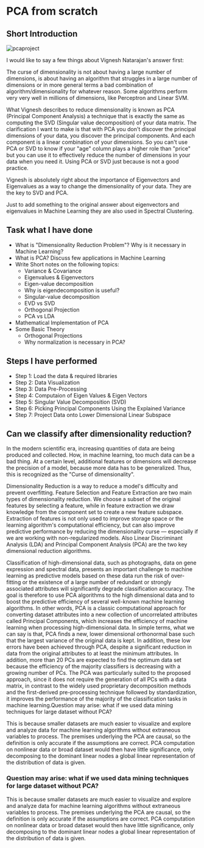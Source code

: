 # PCA from scratch

## Short Introduction 

![pcaproject](https://user-images.githubusercontent.com/40186859/120884625-ce1ada80-c603-11eb-90f4-e9e361472576.png)

I would like to say a few things about Vignesh Natarajan's answer first:

The curse of dimensionality is not about having a large number of dimensions, is about having an algorithm that struggles in a large number of dimensions or in more general terms a bad combination of algorithm/dimensionality for whatever reason. Some algorithms perform very very well in millions of dimensions, like Perceptron and Linear SVM.

What Vignesh describes to reduce dimensionality is known as PCA (Principal Component Analysis) a technique that is exactly the same as computing the SVD (Singular value decomposition) of your data matrix. The clarification I want to make is that with PCA you don't discover the principal dimensions of your data, you discover the principal components. And each component is a linear combination of your dimensions. So you can't use PCA or SVD to know if your "age" column plays a higher role than "price" but you can use it to effectively reduce the number of dimensions in your data when you need it. Using PCA or SVD just because is not a good practice.

Vignesh is absolutely right about the importance of Eigenvectors and Eigenvalues as a way to change the dimensionality of your data. They are the key to SVD and PCA.

Just to add something to the original answer about eigenvectors and eigenvalues in Machine Learning they are also used in Spectral Clustering.

## Task what I have done 

* What is "Dimensionality Reduction Problem"? Why is it necessary in Machine Learning?
* What is PCA? Discuss few applications in Machine Learning
* Write Short notes on the following topics:
  - Variance & Covariance
  - Eigenvalues & Eigenvectors
  - Eigen-value decomposition
  - Why is eigendecomposition is useful?
  - Singular-value decomposition
  - EVD vs SVD
  - Orthogonal Projection
  - PCA vs LDA
* Mathematical Implementation of PCA
* Some Basic Theory
  - Orthogonal Projections
  - Why normalization is necessary in PCA?

## Steps I have performed

*  Step 1: Load the data & required libraries
*  Step 2: Data Visualization
*  Step 3: Data Pre-Processing
*  Step 4: Computaion of Eigen Values & Eigen Vectors
*  Step 5: Singular Value Decomposition (SVD)
*  Step 6: Picking Principal Components Using the Explained Variance
*  Step 7: Project Data onto Lower Dimensional Linear Subspace

## Can we classify after dimensionality reduction?

 In the modern scientific era, increasing quantities of data are being produced and collected. How, in machine learning, too much data can be a bad thing. At a certain level, additional features or dimensions will decrease the precision of a model, because more data has to be generalized. Thus, this is recognized as the "Curse of dimensionality". 
 
Dimensionality Reduction is a way to reduce a model's difficulty and prevent overfitting. Feature Selection and Feature Extraction are two main types of dimensionality reduction. We choose a subset of the original features by selecting a feature, while in feature extraction we draw knowledge from the component set to create a new feature subspace. Extraction of features is not only used to improve storage space or the learning algorithm's computational efficiency, but can also improve predictive performance by reducing the dimensionality curse — especially if we are working with non-regularized models. Also Linear Discriminant Analysis (LDA) and Principal Component Analysis (PCA) are the two key dimensional reduction algorithms. 

Classification of high-dimensional data, such as photographs, data on gene expression and spectral data, presents an important challenge to machine learning as predictive models based on these data run the risk of over-fitting or the existence of a large number of redundant or strongly associated attributes will significantly degrade classification accuracy. The goal is therefore to use PCA algorithms to the high dimensional data and to boost the predictive efficiency of several well-known machine learning algorithms. In other words, PCA is a classic computational approach for converting dataset attributes into a new collection of uncorrelated attributes called Principal Components, which increases the efficiency of machine learning when processing high-dimensional data. In simple terms, what we can say is that, PCA finds a new, lower dimensional orthonormal base such that the largest variance of the original data is kept. In addition, these low errors have been achieved through PCA, despite a significant reduction in data from the original attributes to at least the minimum attributes. In addition, more than 20 PCs are expected to find the optimum data set because the efficiency of the majority classifiers is decreasing with a growing number of PCs.  The PCA was particularly suited to the proposed approach, since it does not require the generation of all PCs with a data matrix, in contrast to the widely used proprietary decomposition methods and the first-derived pre-processing technique followed by standardization, it improves the performance of the majority of the classification tasks in machine learning.Question may arise: what if we used data mining techniques for large dataset without PCA?

This is because smaller datasets are much easier to visualize and explore and analyze data for machine learning algorithms without extraneous variables to process. The premises underlying the PCA are causal, so the definition is only accurate if the assumptions are correct. PCA computation on nonlinear data or broad dataset would then have little significance, only decomposing to the dominant linear nodes a global linear representation of the distribution of data is given. 

### Question may arise: what if we used data mining techniques for large dataset without PCA?

This is because smaller datasets are much easier to visualize and explore and analyze data for machine learning algorithms without extraneous variables to process. The premises underlying the PCA are causal, so the definition is only accurate if the assumptions are correct. PCA computation on nonlinear data or broad dataset would then have little significance, only decomposing to the dominant linear nodes a global linear representation of the distribution of data is given.
